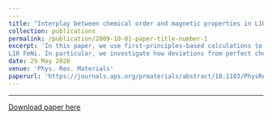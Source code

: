 ```yaml
---
---
title: "Interplay between chemical order and magnetic properties in L10 FeNi (tetrataenite): A first-principles study"
collection: publications
permalink: /publication/2009-10-01-paper-title-number-1
excerpt: 'In this paper, we use first-principles-based calculations to investigate the interplay between chemical order and the magnetic properties of 
L10 FeNi. In particular, we investigate how deviations from perfect chemical order affect the energy difference between the paramagnetic and ferromagnetic states as well as the important magnetocrystalline anisotropy energy. Our calculations demonstrate a strong effect of the magnetic order on the chemical order-disorder transition temperature and, conversely, a strong enhancement of the magnetic transition temperature by the chemical order. Most interestingly, our results indicate that the magnetic anisotropy does not decrease significantly as long as the deviations from perfect order are not too large. Moreover, we find that in certain cases a slight disorder can result in a higher anisotropy than for the fully ordered structure. We further analyze the correlation between the magnetocrystalline anisotropy and the orbital magnetic moment anisotropy, which allows to study the effect of the local chemical environment on both quantities, potentially enabling further optimization of the magnetocrystalline anisotropy with respect to chemical order and stoichiometric composition.'
date: 29 May 2020
venue: 'Phys. Rev. Materials'
paperurl: 'https://journals.aps.org/prmaterials/abstract/10.1103/PhysRevMaterials.4.054418'
---
```

---

[Download paper here](https://journals.aps.org/prmaterials/abstract/10.1103/PhysRevMaterials.4.054418)


